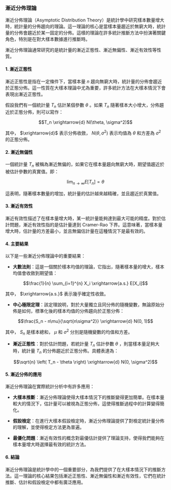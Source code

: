 ### 漸近分佈理論

漸近分佈理論（Asymptotic Distribution Theory）是統計學中研究樣本數量增大時，統計量的分佈趨向的理論。這一理論的核心是當樣本量趨近於無窮大時，統計量的分佈會趨近於某一固定的分佈。這樣的理論在許多統計推斷方法中扮演著關鍵角色，特別是在對大樣本數據進行推斷時。

漸近分佈理論通常研究的是統計量的漸近正態性、漸近無偏性、漸近有效性等性質。

#### 1. 漸近正態性

漸近正態性是指在一定條件下，當樣本量 $`n`$  趨向無窮大時，統計量的分佈會趨近於正態分佈。這一性質在大樣本理論中尤為重要，許多統計方法在大樣本情況下會表現出漸近正態性。

假設我們有一個統計量  $`T_n`$  估計某個參數  $`\theta`$ 。如果  $`T_n`$  隨著樣本大小增大，分佈趨近於正態分佈，則可以寫作：

```math
T_n \xrightarrow{d} N(\theta, \sigma^2)
```

其中， $`\xrightarrow{d}`$  表示分佈收斂， $`N(\theta, \sigma^2)`$  表示均值為  $`\theta`$  和方差為  $`\sigma^2`$  的正態分佈。

#### 2. 漸近無偏性

一個統計量  $`T_n`$  被稱為漸近無偏的，如果它在樣本量趨向無窮大時，期望值趨近於被估計參數的真實值。即：

```math
\lim_{n \to \infty} E[T_n] = \theta
```

這表明，隨著樣本數量的增加，統計量的估計越來越精確，並且趨近於真實值。

#### 3. 漸近有效性

漸近有效性描述了在樣本量增大時，某一統計量能夠達到最大可能的精度。對於估計問題，漸近有效性指的是估計量達到 Cramer-Rao 下界。這意味著，當樣本量增大時，估計量的方差最小，並且無偏估計量在這種情況下是最有效的。

#### 4. 主要結果

以下是一些漸近分佈理論中的重要結果：

- **大數法則**：這是一個關於樣本均值的理論，它指出，隨著樣本量的增大，樣本均值會收斂到期望值：
  
```math
\frac{1}{n} \sum_{i=1}^{n} X_i \xrightarrow{a.s.} E[X_i]
```

  其中， $`\xrightarrow{a.s.}`$  表示幾乎確定性收斂。

- **中心極限定理**：該定理說明，對於大量獨立且同分佈的隨機變數，無論原始分佈是如何，標準化後的樣本均值的分佈趨向於正態分佈：
  
```math
\frac{S_n - n\mu}{\sqrt{n\sigma^2}} \xrightarrow{d} N(0, 1)
```

  其中， $`S_n`$  是樣本總和， $`\mu`$  和  $`\sigma^2`$  分別是隨機變數的均值和方差。

- **漸近正態性**：對於估計問題，若統計量  $`T_n`$  估計參數  $`\theta`$ ，則當樣本量足夠大時，統計量  $`T_n`$  的分佈趨近於正態分佈。具體表達為：
  
```math
\sqrt{n} \left( T_n - \theta \right) \xrightarrow{d} N(0, \sigma^2)
```


#### 5. 漸近分佈的應用

漸近分佈理論在實際統計分析中有許多應用：

- **大樣本推斷**：漸近分佈理論使得大樣本情況下的推斷變得更加簡單。在樣本量較大的情況下，估計量可以被視為正態分佈，這使得推斷過程中的計算變得簡化。

- **假設檢定**：在進行大樣本假設檢定時，漸近分佈理論提供了對檢定統計量分佈的理解，並使得檢定方法更為普遍。

- **最優化問題**：漸近有效性的概念對最優估計提供了理論支持，使得我們能夠在樣本量增大時選擇最有效的統計方法。

#### 6. 結論

漸近分佈理論是統計學中的一個重要部分，為我們提供了在大樣本情況下的推斷方法。這一理論的核心結果包括漸近正態性、漸近無偏性和漸近有效性，它們在統計推斷、估計和假設檢定中都有廣泛應用。